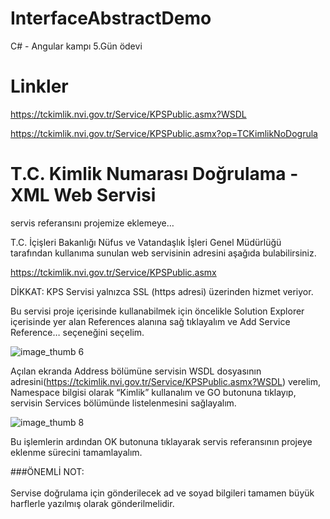 # InterfaceAbstractDemo
C# - Angular kampı 5.Gün ödevi


# Linkler

https://tckimlik.nvi.gov.tr/Service/KPSPublic.asmx?WSDL

https://tckimlik.nvi.gov.tr/Service/KPSPublic.asmx?op=TCKimlikNoDogrula

# T.C. Kimlik Numarası Doğrulama - XML Web Servisi

servis referansını projemize eklemeye…

T.C. İçişleri Bakanlığı Nüfus ve Vatandaşlık İşleri Genel Müdürlüğü tarafından kullanıma sunulan web servisinin adresini aşağıda bulabilirsiniz.

https://tckimlik.nvi.gov.tr/Service/KPSPublic.asmx

DİKKAT: KPS Servisi yalnızca SSL (https adresi) üzerinden hizmet veriyor.

Bu servisi proje içerisinde kullanabilmek için öncelikle Solution Explorer içerisinde yer alan References alanına sağ tıklayalım ve Add Service Reference… seçeneğini seçelim.

![image_thumb 6](https://user-images.githubusercontent.com/74311713/129731311-0f79d6f4-bed7-4ab2-9a51-5dcea45e674f.png)

Açılan ekranda Address bölümüne servisin WSDL dosyasının adresini(https://tckimlik.nvi.gov.tr/Service/KPSPublic.asmx?WSDL) verelim, Namespace bilgisi olarak “Kimlik” kullanalım ve GO butonuna tıklayıp, servisin Services bölümünde listelenmesini sağlayalım.

![image_thumb 8](https://user-images.githubusercontent.com/74311713/129731387-e578c42e-33ca-4313-ae42-46e601edbd12.png)

Bu işlemlerin ardından OK butonuna tıklayarak servis referansının projeye eklenme sürecini tamamlayalım.

###ÖNEMLİ NOT:  
<br>
Servise doğrulama için gönderilecek ad ve soyad bilgileri tamamen büyük harflerle yazılmış olarak gönderilmelidir.

